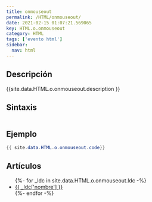 ```yaml
---
title: onmouseout
permalink: /HTML/onmouseout/
date: 2021-02-15 01:07:21.569065
key: HTML.o.onmouseout
category: HTML
tags: ['evento html']
sidebar: 
  nav: html
---
```


## Descripción
{{site.data.HTML.o.onmouseout.description }}

## Sintaxis
~~~html
~~~

## Ejemplo
~~~java
{{ site.data.HTML.o.onmouseout.code}}
~~~

## Artículos
<ul>
{%- for _ldc in site.data.HTML.o.onmouseout.ldc -%}
   <li>
       <a href="{{_ldc['url'] }}">{{ _ldc['nombre'] }}</a>
   </li>
{%- endfor -%}
</ul>
